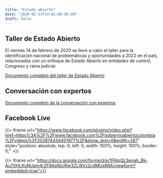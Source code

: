 ```yaml
---
title: "Estado abierto"
date: "2020-02-13T14:01:08-05:00"
draft: false
---
```


## Taller de Estado Abierto

El viernes 14 de febrero de 2020 se llevó a cabo el taller para la identificación nacional de problemáticas y oportunidades a 2022 en el país, relacionadas con un enfoque de Estado Abierto en entidades de control, Congreso y rama judicial.

[Documento completo del taller de Estado Abierto](/documents/taller-estado-abierto.pdf)

## Conversación con expertos

[Documento completo de la conversación con expertos](/documents/conversacion-expertos-estado-abierto.pdf)

## Facebook Live

{{< iframe url="https://www.facebook.com/plugins/video.php?href=https%3A%2F%2Fwww.facebook.com%2Fgobiernoabiertocolombia%2Fvideos%2F202874434401977%2F&show_text=0&width=267" style="position: absolute; top: 0; left: 0; width: 100%; height: 100%; border: 0;" >}}

{{< iframe url="https://docs.google.com/forms/d/e/1FAIpQLSenah_Bk-Au7XHLKuNUam4r2F8ApfbURw3ZLl9Vx2cdMUx6RA/viewform?embedded=true">}}

